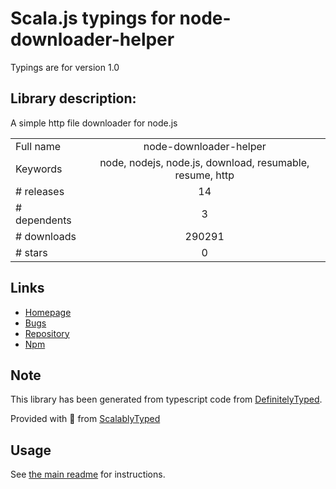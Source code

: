 
# Scala.js typings for node-downloader-helper

Typings are for version 1.0

## Library description:
A simple http file downloader for node.js

|                    |                 |
| ------------------ | :-------------: |
| Full name          | node-downloader-helper |
| Keywords           | node, nodejs, node.js, download, resumable, resume, http |
| # releases         | 14 |
| # dependents       | 3 |
| # downloads        | 290291 |
| # stars            | 0 |

## Links
- [Homepage](https://github.com/hgouveia/node-downloader-helper)
- [Bugs](https://github.com/hgouveia/node-downloader-helper/issues)
- [Repository](https://github.com/hgouveia/node-downloader-helper)
- [Npm](https://www.npmjs.com/package/node-downloader-helper)
    


## Note
This library has been generated from typescript code from [DefinitelyTyped](https://definitelytyped.org).

Provided with :purple_heart: from [ScalablyTyped](https://github.com/oyvindberg/ScalablyTyped)

## Usage
See [the main readme](../../readme.md) for instructions.


